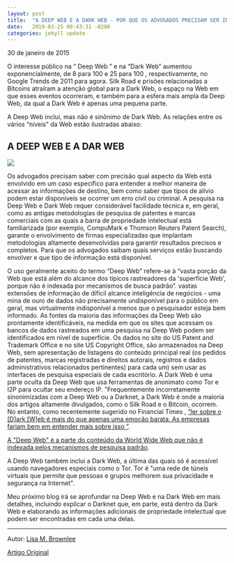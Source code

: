 ```yaml
---
layout: post
title:  "A DEEP WEB E A DARK WEB - POR QUE OS ADVOGADOS PRECISAM SER INFORMADOS "
date:   2019-03-25 00:43:31 -0200
categories: jekyll update
---
```



30 de janeiro de 2015

O interesse público na “ Deep Web ” e na “Dark Web” aumentou exponencialmente, de 8 para 100 e 25 para 100 , respectivamente, no Google Trends de 2011 para agora. Silk Road e prisões relacionadas a Bitcoins atraíram a atenção global para a Dark Web, o espaço na Web em que esses eventos ocorreram, e também para a esfera mais ampla da Deep Web, da qual a Dark Web é apenas uma pequena parte.

A Deep Web inclui, mas não é sinônimo de Dark Web. As relações entre os vários “níveis” da Web estão ilustradas abaixo:

## A DEEP WEB E A DAR WEB

![](https://blog.legalsolutions.thomsonreuters.com/wp-content/uploads/2015/01/deep-web-dark-web-598x309.png)

Os advogados precisam saber com precisão qual aspecto da Web está envolvido em um caso específico para entender a melhor maneira de acessar as informações de destino, bem como saber que tipos de alívio podem estar disponíveis se ocorrer um erro civil ou criminal. A pesquisa na Deep Web e Dark Web requer considerável facilidade técnica e, em geral, como as antigas metodologias de pesquisa de patentes e marcas comerciais com as quais a barra de propriedade intelectual está familiarizada (por exemplo, CompuMark e Thomson Reuters Patent Search), garante o envolvimento de firmas especializadas que implantam metodologias altamente desenvolvidas para garantir resultados precisos e completos. Para que os advogados saibam quais serviços estão buscando envolver e que tipo de informação está disponível.

O uso geralmente aceito do termo “Deep Web” refere-se à “vasta porção da Web que está além do alcance dos típicos rastreadores da 'superfície Web', porque não é indexada por mecanismos de busca padrão”. vastas extensões de informação de difícil alcance inteligência de negócios - uma mina de ouro de dados não precisamente undisponível para o público em geral, mas virtualmente indisponível a menos que o pesquisador esteja bem informado. As fontes da maioria das informações da Deep Web são prontamente identificáveis, na medida em que os sites que acessam os bancos de dados rastreados em uma pesquisa na Deep Web podem ser identificados em nível de superfície. Os dados no site do US Patent and Trademark Office e no site US Copyright Office, são armazenados na Deep Web, sem apresentação de listagens do conteúdo principal real (os pedidos de patentes, marcas registradas e direitos autorais, registros e dados administrativos relacionados pertinentes) para cada um) sem usar as interfaces de pesquisa especiais de cada escritório. A Dark Web é uma parte oculta da Deep Web que usa ferramentas de anonimato como Tor e I2P para ocultar seu endereço IP. ”Frequentemente incorretamente sinonimizadas com a Deep Web ou a Darknet, a Dark Web é onde a maioria dos artigos altamente divulgados, como o Silk Road e o Bitcoin, ocorrem. No entanto, como recentemente sugerido no Financial Times , [“ler sobre o [D]ark [W]eb é mais do que apenas uma emoção barata. As empresas fariam bem em entender mais sobre isso ”](http://www.ft.com/cms/s/0/06cc026e-7566-11e4-a1a9-00144feabdc0.html#axzz3Opqi5mOy).

[A "Deep Web" é a parte do conteúdo da World Wide Web que não é indexada pelos mecanismos de pesquisa padrão](http://deepwebtechblog.com/the-deep-web-isnt-all-drugs-porn-and-murder/).

A Deep Web também inclui a Dark Web, a última das quais só é acessível usando navegadores especiais como o Tor.  Tor é "uma rede de túneis virtuais que permite que pessoas e grupos melhorem sua privacidade e segurança na Internet".

Meu próximo blog irá se aprofundar na Deep Web e na Dark Web em mais detalhes, incluindo explicar o Darknet que, em parte, está dentro da Dark Web e elaborando as informações adicionais de propriedade intelectual que podem ser encontradas em cada uma delas.

---

Autor: [Lisa M. Brownlee](https://blog.legalsolutions.thomsonreuters.com/author/lisabrownlee)

[Artigo Original](https://blog.legalsolutions.thomsonreuters.com/law-and-techology/the-deep-web-and-the-dark-web-why-lawyers-need-to-be-informed/#sthash.Ake6ZHqN.dpuf)
